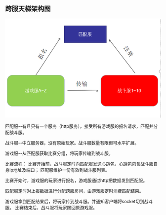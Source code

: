 ﻿## 跨服天梯架构图　　
 ![](/screenshots/1.png "通信架构图")

匹配服--有且只有一个服务（http服务）。接受所有游戏服的报名请求，匹配并分配战斗服。

战斗服--中立服务器，没有原始玩家。战斗服数量有限但可水平扩展。

游戏服--从匹配服获取比赛分组，将玩家传输到战斗服。

比赛流程：
比赛开始前，战斗服定时向匹配服发送心跳包，心跳包包含战斗服自身ip地址及端口；
匹配服维护一份有效到战斗服列表。

比赛开始时，游戏服的玩家进行报名，游戏服通过http把数据发到匹配服。

匹配服定时对上报数据进行分配跨服房间，由游戏服定时消费匹配结果。

游戏服拿到匹配结果后，将玩家传到战斗服。并通知客户端将socket切到战斗服。
比赛结束后，战斗服将玩家踢回原游戏服。

 

